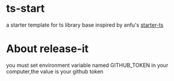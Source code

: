 # ts-start

a starter template for ts library base inspired by anfu's [starter-ts](https://github.com/antfu/starter-ts)

# About release-it

you must set environment variable named GITHUB_TOKEN in your computer,the value is your github token


